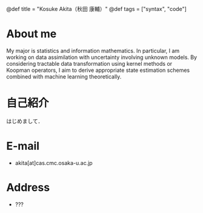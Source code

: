 @def title = "Kosuke Akita（秋田 康輔）"
@def tags = ["syntax", "code"]



# About me

My major is statistics and information mathematics.
In particular, I am working on data assimilation with uncertainty involving unknown models. 
By considering tractable data transformation using kernel methods or Koopman operators, I aim to derive appropriate state estimation schemes combined with machine learning theoretically.


# 自己紹介

はじめまして．


# E-mail

* akita[at]cas.cmc.osaka-u.ac.jp



# Address

* ???

